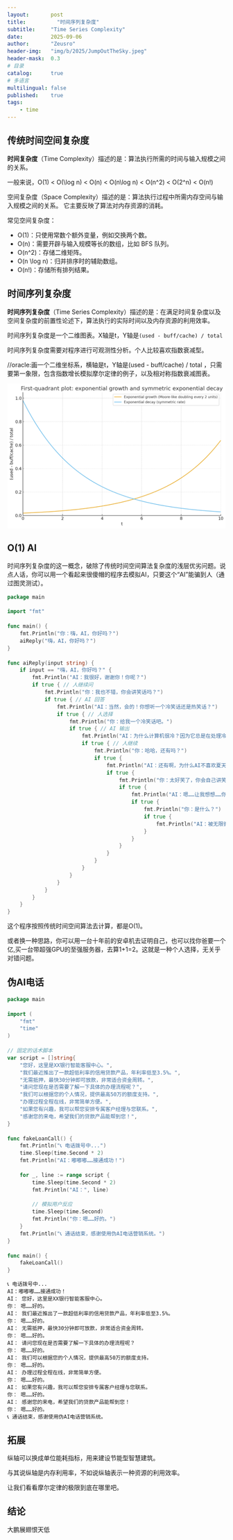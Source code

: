 ```yaml
---
layout:       post
title:          "时间序列复杂度"
subtitle:     "Time Series Complexity"
date:         2025-09-06
author:       "Zeusro"
header-img:   "img/b/2025/JumpOutTheSky.jpeg"
header-mask:  0.3
# 目录
catalog:      true
# 多语言
multilingual: false
published:    true
tags:
    - time
---
```


## 传统时间空间复杂度

**时间复杂度**（Time Complexity）描述的是：算法执行所需的时间与输入规模之间的关系。

一般来说，O(1) < O(\log n) < O(n) < O(n\log n) < O(n^2) < O(2^n) < O(n!)

空间复杂度（Space Complexity）描述的是：算法执行过程中所需内存空间与输入规模之间的关系。
它主要反映了算法对内存资源的消耗。

常见空间复杂度：
- O(1)：只使用常数个额外变量，例如交换两个数。
- O(n)：需要开辟与输入规模等长的数组，比如 BFS 队列。
- O(n^2)：存储二维矩阵。
- O(n \log n)：归并排序时的辅助数组。
- O(n!)：存储所有排列结果。

## 时间序列复杂度

**时间序列复杂度**（Time Series Complexity）描述的是：在满足时间复杂度以及空间复杂度的前置性论述下，算法执行的实际时间以及内存资源的利用效率。

时间序列复杂度是一个二维图表。X轴是t，Y轴是`(used - buff/cache) / total`

时间序列复杂度需要对程序进行可观测性分析。个人比较喜欢指数衰减型。

//oracle:画一个二维坐标系，横轴是t，Y轴是(used - buff/cache) / total ，只需要第一象限，包含指数增长模拟摩尔定律的例子，以及相对称指数衰减图表。

![img](/img/time/Time-Series-Complexity.png)

## O(1) AI

时间序列复杂度的这一概念，破除了传统时间空间算法复杂度的浅层优劣问题。说点人话，你可以用一个看起来很傻帽的程序去模拟AI，只要这个“AI”能骗到人（通过图灵测试）。

```go
package main

import "fmt"

func main() {
    fmt.Println("你：嗨，AI，你好吗？")
    aiReply("嗨，AI，你好吗？")
}

func aiReply(input string) {
    if input == "嗨，AI，你好吗？" {
        fmt.Println("AI：我很好，谢谢你！你呢？")
        if true { // 人继续问
            fmt.Println("你：我也不错，你会讲笑话吗？")
            if true { // AI 回答
                fmt.Println("AI：当然，会的！你想听一个冷笑话还是热笑话？")
                if true { // 人选择
                    fmt.Println("你：给我一个冷笑话吧。")
                    if true { // AI 输出
                        fmt.Println("AI：为什么计算机很冷？因为它总是在处理冷数据！")
                        if true { // 人继续
                            fmt.Println("你：哈哈，还有吗？")
                            if true {
                                fmt.Println("AI：还有啊，为什么AI不喜欢夏天？因为它怕被训练成热模型！")
                                if true {
                                    fmt.Println("你：太好笑了，你会自己讲笑话吗？")
                                    if true {
                                        fmt.Println("AI：嗯……让我想想……你知道程序员最怕的是什么吗？")
                                        if true {
                                            fmt.Println("你：是什么？")
                                            if true {
                                                fmt.Println("AI：被无限循环困住！")
                                            }
                                        }
                                    }
                                }
                            }
                        }
                    }
                }
            }
        }
    }
}
```

这个程序按照传统时间空间算法去计算，都是O(1)。

或者换一种思路，你可以用一台十年前的安卓机去证明自己，也可以找你爸要一个亿,买一台带超强GPU的至强服务器，去算1+1=2。这就是一种个人选择，无关乎对错问题。

## 伪AI电话

```go
package main

import (
	"fmt"
	"time"
)

// 固定的话术脚本
var script = []string{
	"您好，这里是XX银行智能客服中心。",
	"我们最近推出了一款超低利率的信用贷款产品，年利率低至3.5%。",
	"无需抵押，最快30分钟即可放款，非常适合资金周转。",
	"请问您现在是否需要了解一下具体的办理流程呢？",
	"我们可以根据您的个人情况，提供最高50万的额度支持。",
	"办理过程全程在线，非常简单方便。",
	"如果您有兴趣，我可以帮您安排专属客户经理与您联系。",
	"感谢您的来电，希望我们的贷款产品能帮到您！",
}

func fakeLoanCall() {
	fmt.Println("📞 电话拨号中...")
	time.Sleep(time.Second * 2)
	fmt.Println("AI：嘟嘟嘟……接通成功！")

	for _, line := range script {
		time.Sleep(time.Second * 2)
		fmt.Println("AI：", line)

		// 模拟用户反应
		time.Sleep(time.Second)
		fmt.Println("你：嗯……好的。")
	}
	fmt.Println("📞 通话结束，感谢使用伪AI电话营销系统。")
}

func main() {
	fakeLoanCall()
}
```

```phone
📞 电话拨号中...
AI：嘟嘟嘟……接通成功！
AI： 您好，这里是XX银行智能客服中心。
你： 嗯……好的。
AI： 我们最近推出了一款超低利率的信用贷款产品，年利率低至3.5%。
你： 嗯……好的。
AI： 无需抵押，最快30分钟即可放款，非常适合资金周转。
你： 嗯……好的。
AI： 请问您现在是否需要了解一下具体的办理流程呢？
你： 嗯……好的。
AI： 我们可以根据您的个人情况，提供最高50万的额度支持。
你： 嗯……好的。
AI： 办理过程全程在线，非常简单方便。
你： 嗯……好的。
AI： 如果您有兴趣，我可以帮您安排专属客户经理与您联系。
你： 嗯……好的。
AI： 感谢您的来电，希望我们的贷款产品能帮到您！
你： 嗯……好的。
📞 通话结束，感谢使用伪AI电话营销系统。
```

## 拓展

纵轴可以换成单位能耗指标，用来建设节能型智慧建筑。

与其说纵轴是内存利用率，不如说纵轴表示一种资源的利用效率。

让我们看看摩尔定律的极限到底在哪里吧。

## 结论

大鹏展翅恨天低